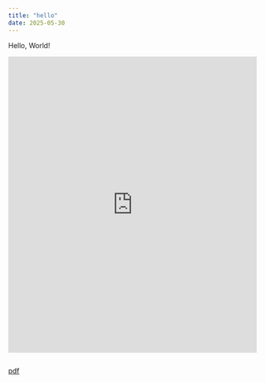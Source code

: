 ```yaml
---
title: "hello"
date: 2025-05-30
---
```

Hello, World!

<iframe src="https://docs.google.com/viewer?embedded=true&url=https://codebyashwini.github.io/skills-github-pages/assets/bu_application.pdf" width="100%" height="600px" style="border:none;"></iframe>

<a href="[pdfs/ProjMarr_slides.pdf](https://codebyashwini.github.io/skills-github-pages/assets/bu_application.pdf)" class="image fit"><img src="" alt=""></a>

[pdf](https://codebyashwini.github.io/skills-github-pages/assets/bu_application.pdf)
